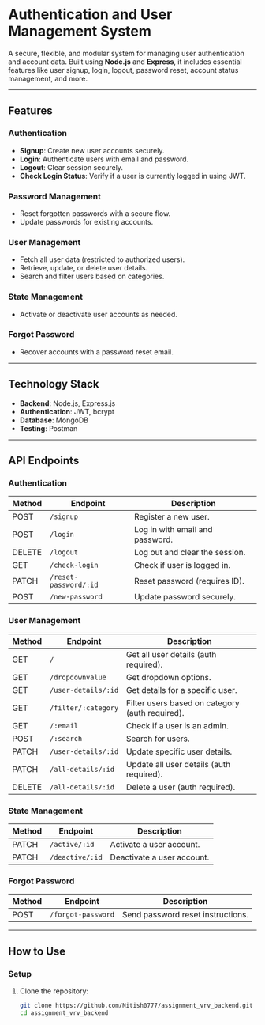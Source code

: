 # **Authentication and User Management System**

A secure, flexible, and modular system for managing user authentication and account data. Built using **Node.js** and **Express**, it includes essential features like user signup, login, logout, password reset, account status management, and more.

---

## **Features**

### **Authentication**
- **Signup**: Create new user accounts securely.
- **Login**: Authenticate users with email and password.
- **Logout**: Clear session securely.
- **Check Login Status**: Verify if a user is currently logged in using JWT.

### **Password Management**
- Reset forgotten passwords with a secure flow.
- Update passwords for existing accounts.

### **User Management**
- Fetch all user data (restricted to authorized users).
- Retrieve, update, or delete user details.
- Search and filter users based on categories.

### **State Management**
- Activate or deactivate user accounts as needed.

### **Forgot Password**
- Recover accounts with a password reset email.

---

## **Technology Stack**
- **Backend**: Node.js, Express.js
- **Authentication**: JWT, bcrypt
- **Database**: MongoDB
- **Testing**: Postman

---

## **API Endpoints**

### **Authentication**
| Method | Endpoint               | Description                    |
|--------|------------------------|--------------------------------|
| POST   | `/signup`              | Register a new user.           |
| POST   | `/login`               | Log in with email and password.|
| DELETE | `/logout`              | Log out and clear the session. |
| GET    | `/check-login`         | Check if user is logged in.    |
| PATCH  | `/reset-password/:id`  | Reset password (requires ID).  |
| POST   | `/new-password`        | Update password securely.      |

### **User Management**
| Method | Endpoint                 | Description                          |
|--------|--------------------------|--------------------------------------|
| GET    | `/`                      | Get all user details (auth required).|
| GET    | `/dropdownvalue`         | Get dropdown options.               |
| GET    | `/user-details/:id`      | Get details for a specific user.    |
| GET    | `/filter/:category`      | Filter users based on category (auth required). |
| GET    | `/:email`                | Check if a user is an admin.        |
| POST   | `/:search`               | Search for users.                   |
| PATCH  | `/user-details/:id`      | Update specific user details.       |
| PATCH  | `/all-details/:id`       | Update all user details (auth required). |
| DELETE | `/all-details/:id`       | Delete a user (auth required).      |

### **State Management**
| Method | Endpoint                 | Description                          |
|--------|--------------------------|--------------------------------------|
| PATCH  | `/active/:id`            | Activate a user account.            |
| PATCH  | `/deactive/:id`          | Deactivate a user account.          |

### **Forgot Password**
| Method | Endpoint             | Description                           |
|--------|----------------------|---------------------------------------|
| POST   | `/forgot-password`    | Send password reset instructions.    |

---

## **How to Use**

### **Setup**

1. Clone the repository:

   ```bash
   git clone https://github.com/Nitish0777/assignment_vrv_backend.git
   cd assignment_vrv_backend
